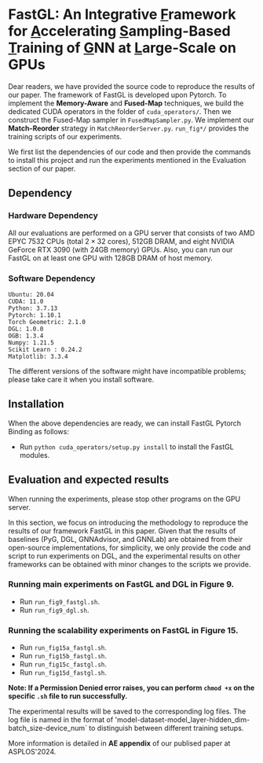 # FastGL: An Integrative <u>F</u>ramework for <u>A</u>ccelerating <u>S</u>ampling-Based <u>T</u>raining of <u>G</u>NN at <u>L</u>arge-Scale on GPUs


Dear readers, we have provided the source code to reproduce the results of our paper. The framework of FastGL is developed upon Pytorch. To implement the **Memory-Aware** and **Fused-Map**
techniques, we build the dedicated CUDA operators in the folder of `cuda_operators/`. Then we 
construct the Fused-Map sampler in `FusedMapSampler.py`. We implement our **Match-Reorder** 
strategy in `MatchReorderServer.py`. `run_fig*/` provides the training scripts of our experiments.

We first list the dependencies of our code and then provide the commands to install this project and run the experiments mentioned in the Evaluation section of our paper. 

## Dependency

### Hardware Dependency

All our evaluations are performed on a GPU server that consists of two AMD EPYC 7532 CPUs (total $2\times 32$ cores), 512GB DRAM, and eight NVIDIA GeForce RTX 3090 (with 24GB memory) GPUs.
Also, you can run our FastGL on at least one GPU with 128GB DRAM of host memory.

### Software Dependency

`Ubuntu: 20.04`\
`CUDA: 11.0`\
`Python: 3.7.13`\
`Pytorch: 1.10.1`\
`Torch Geometric: 2.1.0`\
`DGL: 1.0.0`\
`OGB: 1.3.4`\
`Numpy: 1.21.5`\
`Scikit Learn : 0.24.2`\
`Matplotlib: 3.3.4`

The different versions of the software might have incompatible problems; please take care it when you install software.

## Installation

When the above dependencies are ready, we can install FastGL Pytorch Binding as follows:
* Run `python cuda_operators/setup.py install` to install the FastGL modules.

##  Evaluation and expected results

When running the experiments, please stop other programs on the GPU server.

In this section, we focus on introducing the methodology to reproduce the results of our framework FastGL in 
this paper. Given that the results of baselines (PyG, DGL, GNNAdvisor, and GNNLab) are 
obtained from their open-source 
implementations, for simplicity, 
we only provide the code and script to run experiments on DGL, and the experimental results on 
other frameworks can be obtained with minor changes to the scripts we provide. 

### Running main experiments on FastGL and DGL in Figure 9.
  * Run `run_fig9_fastgl.sh`.
  * Run `run_fig9_dgl.sh`.
### Running the scalability experiments on FastGL in Figure 15.

  * Run `run_fig15a_fastgl.sh`.
  * Run `run_fig15b_fastgl.sh`.
  * Run `run_fig15c_fastgl.sh`.
  * Run `run_fig15d_fastgl.sh`.

**Note: If a Permission Denied error raises, you can perform `chmod +x` on the 
specific `.sh` file to run successfully.**

The experimental results will be saved to the corresponding log files.
The log file is named in the format of 
'model-dataset-model\_layer-hidden\_dim-batch\_size-device\_num` to 
distinguish between different training setups.

More information is detailed in **AE appendix** of our publised paper at ASPLOS'2024.

